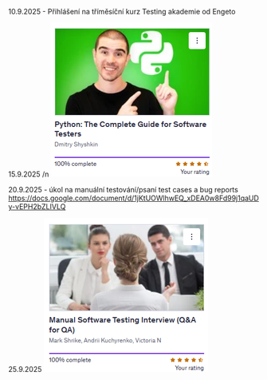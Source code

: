 10.9.2025 - Přihlášení na tříměsíční  kurz Testing akademie od Engeto

15.9.2025
/n
![Screenshot](pics/4.png)

20.9.2025 - úkol na manuální testování/psaní test cases a bug reports
https://docs.google.com/document/d/1jKtUOWlhwEQ_xDEA0w8Fd99j1qaUDy-vEPH2bZLIVLQ

25.9.2025
![Screenshot](pics/5.png)
